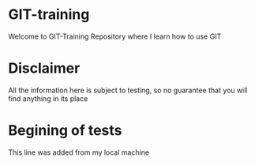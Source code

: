 # GIT-training
Welcome to GIT-Training Repository where I learn how to use GIT

# Disclaimer
All the information here is subject to testing, so no guarantee that you will find anything in its place

# Begining of tests
This line was added from my local machine
